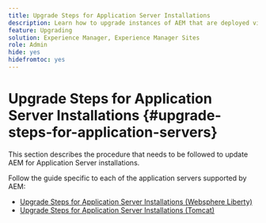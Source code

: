 ```yaml
---
title: Upgrade Steps for Application Server Installations
description: Learn how to upgrade instances of AEM that are deployed via Application Servers.
feature: Upgrading
solution: Experience Manager, Experience Manager Sites
role: Admin
hide: yes
hidefromtoc: yes
---
```


# Upgrade Steps for Application Server Installations {#upgrade-steps-for-application-servers}

This section describes the procedure that needs to be followed to update AEM for Application Server installations.

Follow the guide specific to each of the application servers supported by AEM:

* [Upgrade Steps for Application Server Installations (Websphere Liberty)](/help/sites-deploying/app-server-upgrade-wlp.md)
* [Upgrade Steps for Application Server Installations (Tomcat)](/help/sites-deploying/app-server-upgrade-tomcat.md)
